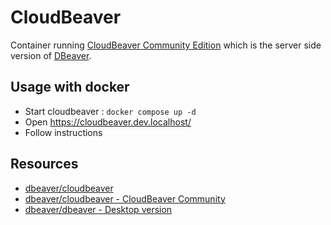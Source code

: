 # CloudBeaver

Container running [CloudBeaver Community Edition](https://github.com/dbeaver/cloudbeaver/tree/devel#readme) which is the server side version of [DBeaver](https://dbeaver.io/).

## Usage with docker

* Start cloudbeaver : `docker compose up -d`
* Open https://cloudbeaver.dev.localhost/
* Follow instructions

## Resources

* [dbeaver/cloudbeaver](https://hub.docker.com/r/dbeaver/cloudbeaver)
* [dbeaver/cloudbeaver - CloudBeaver Community](https://github.com/dbeaver/cloudbeaver#cloudbeaver-community)
* [dbeaver/dbeaver - Desktop version](https://github.com/dbeaver/dbeaver#dbeaver)


